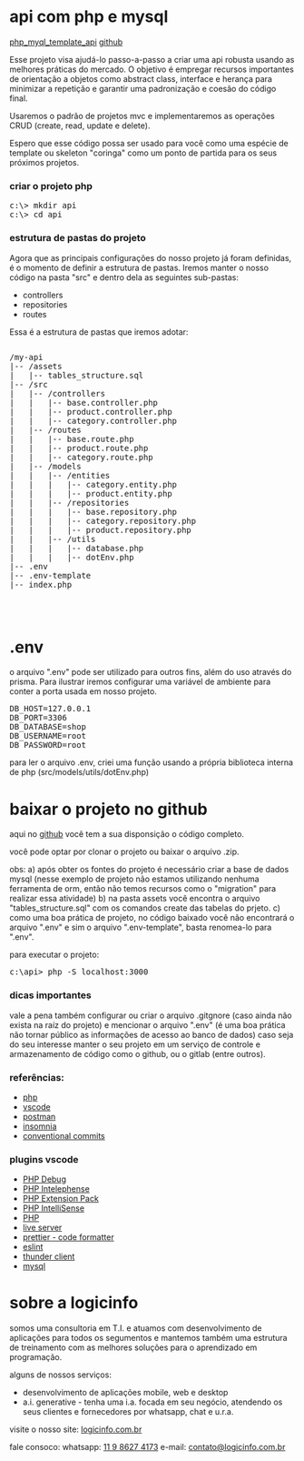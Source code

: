 # api com php e mysql
[php_myql_template_api](https://github.com/logicinfocursos/php_myql_template_api.git)
[github](https://github.com/logicinfocursos?tab=repositories)

Esse projeto visa ajudá-lo passo-a-passo a criar uma api robusta usando as melhores práticas do mercado. O objetivo é empregar recursos importantes de orientação a objetos como abstract class, interface e herança para minimizar a repetição e garantir uma padronização e coesão do código final.

Usaremos o padrão de projetos mvc e implementaremos as operações CRUD (create, read, update e delete).

Espero que esse código possa ser usado para você como uma espécie de template ou skeleton "coringa" como um ponto de partida para os seus próximos projetos.

### criar o projeto php

<pre>
c:\> mkdir api
c:\> cd api
</pre>


### estrutura de pastas do projeto
Agora que as principais configurações do nosso projeto já foram definidas, é o momento de definir a estrutura de pastas. Iremos manter o nosso código na pasta "src" e dentro dela as seguintes sub-pastas:

- controllers
- repositories
- routes

Essa é a estrutura de pastas que iremos adotar:

<pre>
<pre>
/my-api
|-- /assets
|   |-- tables_structure.sql
|-- /src
|   |-- /controllers
|   |   |-- base.controller.php
|   |   |-- product.controller.php
|   |   |-- category.controller.php
|   |-- /routes
|   |   |-- base.route.php
|   |   |-- product.route.php
|   |   |-- category.route.php
|   |-- /models
|   |   |-- /entities
|   |   |   |-- category.entity.php
|   |   |   |-- product.entity.php
|   |   |-- /repositories
|   |   |   |-- base.repository.php
|   |   |   |-- category.repository.php
|   |   |   |-- product.repository.php
|   |   |-- /utils
|   |   |   |-- database.php
|   |   |   |-- dotEnv.php
|-- .env
|-- .env-template
|-- index.php
</pre>
</pre>


# .env
o arquivo ".env" pode ser utilizado para outros fins, além do uso através do prisma. Para ilustrar iremos configurar uma variável de ambiente para conter a porta usada em nosso projeto. 

<pre>
DB_HOST=127.0.0.1
DB_PORT=3306
DB_DATABASE=shop
DB_USERNAME=root
DB_PASSWORD=root
</pre>

para ler o arquivo .env, criei uma função usando a própria biblioteca interna de php (src/models/utils/dotEnv.php)
# baixar o projeto no github
aqui no [github](https://github.com/logicinfocursos/php_myql_template_api.git) você tem a sua disponsição o código completo.

você pode optar por clonar o projeto ou baixar o arquivo .zip.

obs:
a) após obter os fontes do projeto é necessário criar a base de dados mysql (nesse exemplo de projeto não estamos utilizando nenhuma ferramenta de orm, então não temos recursos como o "migration" para realizar essa atividade)
b) na pasta assets você encontra o arquivo "tables_structure.sql" com os comandos create das tabelas do prjeto.
c) como uma boa prática de projeto, no código baixado você não encontrará o arquivo ".env" e sim o arquivo ".env-template", basta renomea-lo para ".env".

para executar o projeto:
<pre>
c:\api> php -S localhost:3000
</pre>

### dicas importantes
vale a pena também configurar ou criar o arquivo .gitgnore (caso ainda não exista na raíz do projeto) e mencionar o arquivo ".env" (é uma boa prática não tornar público as informações de acesso ao banco de dados) caso seja do seu interesse manter o seu projeto em um serviço de controle e armazenamento de código como o github, ou o gitlab (entre outros).

### referências:
- [php](https://www.php.net/manual/pt_BR/index.php)
- [vscode](https://code.visualstudio.com/download)
- [postman](https://www.postman.com/downloads/)
- [insomnia](https://insomnia.rest/download)
- [conventional commits](https://www.conventionalcommits.org/en/v1.0.0/)

### plugins vscode
- [PHP Debug](https://marketplace.visualstudio.com/items?itemName=xdebug.php-debug)
- [PHP Intelephense](https://marketplace.visualstudio.com/items?itemName=bmewburn.vscode-intelephense-client)
- [PHP Extension Pack](https://marketplace.visualstudio.com/items?itemName=xdebug.php-pack)
- [PHP IntelliSense](https://marketplace.visualstudio.com/items?itemName=zobo.php-intellisense)
- [PHP](https://marketplace.visualstudio.com/items?itemName=DEVSENSE.phptools-vscode)
- [live server](https://marketplace.visualstudio.com/items?itemName=ritwickdey.LiveServer)
- [prettier - code formatter](https://marketplace.visualstudio.com/items?itemName=esbenp.prettier-vscode)
- [eslint](https://marketplace.visualstudio.com/items?itemName=dbaeumer.vscode-eslint)
- [thunder client](https://marketplace.visualstudio.com/items?itemName=rangav.vscode-thunder-client)
- [mysql](https://marketplace.visualstudio.com/items?itemName=cweijan.vscode-mysql-client2)

# sobre a logicinfo

somos uma consultoria em T.I. e atuamos com desenvolvimento de aplicações para todos os segumentos e mantemos também uma estrutura de treinamento com as melhores soluções para o aprendizado em programação.

alguns de nossos serviços:

- desenvolvimento de aplicações mobile, web e desktop
- a.i. generative - tenha uma i.a. focada em seu negócio, atendendo os seus clientes e fornecedores por whatsapp, chat e u.r.a.

visite o nosso site:
[logicinfo.com.br](https://logicinfo.com.br)

fale consoco:
whatsapp: [11 9 8627 4173](11-9-8627-4173)
e-mail: [contato@logicinfo.com.br](contato@logicinfo.com.br)
